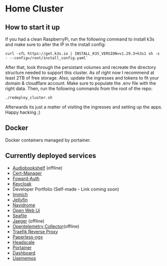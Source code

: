 # Home Cluster
## How to start it up

If you had a clean RaspberryPi, run the following command to install k3s and make sure to alter the IP in the install config: 
```shell
curl -sfL https://get.k3s.io | INSTALL_K3S_VERSION=v1.29.3+k3s1 sh -s - --config=/root/install_config.yaml`
```

After that, look through the persistant volumes and recreate the directory structure needed to support this cluster. As of right now I recommend at least 2TB of free storage. Also, update the ingresses and tokens to fit your domain & cloudflare account. Make sure to populate the .env file with the right data. Then, run the following commands from the root of the repo:

```shell
./redeploy_cluster.sh
```

Afterwards its just a matter of visiting the ingresses and setting up the apps. Happy hacking ;)

## Docker
Docker containers managed by portainer.

## Currently deployed services
* [Audiobookshelf](https://github.com/advplyr/audiobookshelf) (offline)
* [Cert-Manager](https://github.com/cert-manager/cert-manager)
* [Foward-Auth](https://github.com/jordemort/traefik-forward-auth/pkgs/container/traefik-forward-auth)
* [Keycloak](https://github.com/keycloak/keycloak)
* Developer Portfolio (Self-made - Link coming soon)
* [Immich](https://github.com/immich-app/immich)
* [Jellyfin](https://github.com/jellyfin/jellyfin)
* [Navidrome](https://github.com/navidrome/navidrome)
* [Open Web Ui](https://github.com/open-webui/open-webui)
* [Seafile](https://github.com/haiwen/seafile)
* [Jaeger](https://github.com/jaegertracing) (offline)
* [Opentelemetry Collector](https://github.com/open-telemetry/opentelemetry-collector)(offline)
* [Traefik Reverse Proxy](https://github.com/traefik/traefik)
* [Paperless-ngx](https://github.com/paperless-ngx/paperless-ngx)
* [Headscale](https://github.com/juanfont/headscale)
* [Portainer](https://github.com/portainer/portainer)
* [Dashboard](https://github.com/gethomepage/homepage)
* [Usememos](https://github.com/usememos/memos)